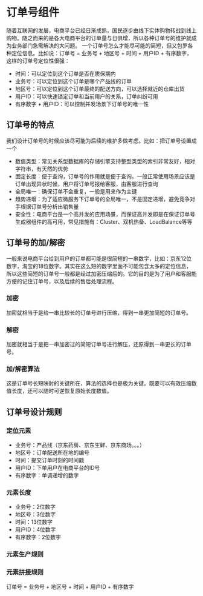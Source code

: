 # 订单号组件
随着互联网的发展，电商平台已经日渐成熟，国民逐步由线下实体购物转战到线上购物。随之而来的是各大电商平台的订单量与日俱增，所以各种订单号的维护就成为业务部门急需解决的大问题。
一个订单号怎么才能尽可能的简短，但又包罗各种定位信息。比如说：订单号 = 业务号 + 地区号 + 时间 + 用户ID + 有序数字，这样的订单号定位性很强：
- 时间：可以定位到这个订单是否在质保期内
- 业务号：可以定位到这个订单是哪个产品线的订单
- 地区号：可以定位到这个订单最终的配送方向，可以选择就近的仓库出货
- 用户ID：可以快速锁定订单和当前用户的关系，订单纠纷可用
- 有序数字 + 用户ID：可以控制并发场景下订单号的唯一性
## 订单号的特点
我们设计订单号的时候应该尽可能为后续的维护多做考虑。比如：把订单号设置成一个
- 数值类型：常见关系型数据库的存储引擎支持整型类型的索引非常友好，相对字符串，有天然的优势
- 固定长度：便于查询，订单号的作用就是便于查询。一般正常使用场景应该是订单出现异状时候，用户将订单号报给客服，由客服进行查询
- 全局唯一：确保订单不会重复，一般是用来作为主键
- 趋势递增：为了适应微服务下订单号的全局唯一，不是固定递增，避免竞争对手根据订单号分析出销售量
- 安全性：电商平台是一个高并发的应用场景，而保证高并发即是在保证订单号生成器组件的高可用，常见措施有：Cluster、双机热备、LoadBalance等等
## 订单号的加/解密
一般来说电商平台给到用户的订单都可能是很简短的一串数字，比如：京东12位数字，淘宝的18位数字。其实在这么短的数字里面不可能包含太多的定位信息，所以这些简短的订单号一般都是经过加密压缩后的。它的目的是为了用户和客服能方便的记住订单号，以及后续的售后处理流程。
### 加密
加密就相当于是给一串比较长的订单号进行压缩，得到一串更加简短的订单号。
### 解密
加密就相当于是把一串加密过的简短订单号进行解压，还原得到一串更长的订单号。
### 加/解密算法
这是订单号长短映射的关键所在，算法的选择也是极为关键。既要可以有效压缩数值长度，还可以随时可逆恢复原始长度数值。
## 订单号设计规则
### 定位元素
- 业务号：产品线（京东药房、京东生鲜、京东商场。。。）
- 地区号：订单配送所在地的编号
- 时间：提交订单时刻的时间戳
- 用户ID：下单用户在电商平台的ID号
- 有序数字：单调递增的数字
### 元素长度
- 业务号：2位数字
- 地区号：3位数字
- 时间：13位数字
- 用户ID：4位数字
- 有序数字：2位数字
### 元素生产规则
### 元素拼接规则
订单号 = 业务号 + 地区号 + 时间 + 用户ID + 有序数字
